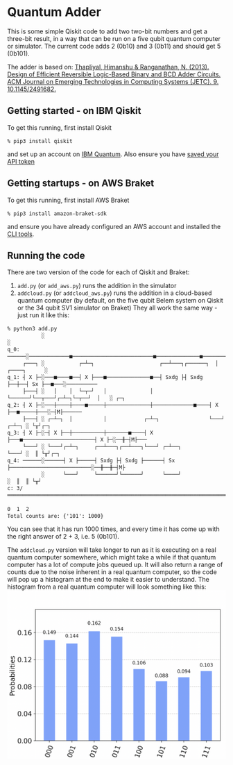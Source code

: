 # Quantum Adder
This is some simple Qiskit code to add two two-bit numbers and get a three-bit result, in a way that can be run on a five qubit quantum computer or simulator. The current code adds 2 (0b10) and 3 (0b11) and should get 5 (0b101).

The adder is based on: [Thapliyal, Himanshu & Ranganathan, N. (2013). Design of Efficient Reversible Logic-Based Binary and BCD Adder Circuits. ACM Journal on Emerging Technologies in Computing Systems (JETC). 9. 10.1145/2491682.](https://www.researchgate.net/publication/262163558_Design_of_Efficient_Reversible_Logic-Based_Binary_and_BCD_Adder_Circuits)

## Getting started - on IBM Qiskit
To get this running, first install Qiskit
```
% pip3 install qiskit
```
and set up an account on [IBM Quantum](https://quantum-computing.ibm.com/). Also ensure you have [saved your API token](https://quantum-computing.ibm.com/lab/docs/iql/manage/account/ibmq)

## Getting startups - on AWS Braket
To get this running, first install AWS Braket
```
% pip3 install amazon-braket-sdk
```
and ensure you have already configured an AWS account and installed the [CLI tools](https://aws.amazon.com/getting-started/guides/setup-environment/module-three/).

## Running the code
There are two version of the code for each of Qiskit and Braket: 
1. `add.py` (or `add_aws.py`) runs the addition in the simulator
2. `addcloud.py` (or `addcloud_aws.py`) runs the addition in a cloud-based quantum computer (by default, on the five qubit Belem system on Qiskit or the 34 qubit SV1 simulator on Braket)
They all work the same way - just run it like this:
```
% python3 add.py
           ░                                                                      ░          
q_0: ──────░─────────────■──────────────────────────■──────────────■──────────────░──────────
     ┌───┐ ░           ┌─┴─┐                     ┌──┴───┐┌──────┐  │  ┌────┐      ░          
q_1: ┤ X ├─░───■────■──┤ X ├───■──────────────■──┤ Sxdg ├┤ Sxdg ├──┼──┤ Sx ├──■───░──────────
     ├───┤ ░   │    │  └─┬─┘   │              │  └──────┘└──┬───┘┌─┴─┐└─┬──┘  │   ░ ┌─┐      
q_2: ┤ X ├─░───┼────┼────■─────┼──────────────┼─────────────■────┤ X ├──■─────┼───░─┤M├──────
     ├───┤ ░ ┌─┴─┐  │          │            ┌─┴─┐                └───┘      ┌─┴─┐ ░ └╥┘┌─┐   
q_3: ┤ X ├─░─┤ X ├──┼──────────┼───────■────┤ X ├───■───────────────────────┤ X ├─░──╫─┤M├───
     └───┘ ░ └───┘┌─┴─┐     ┌──┴───┐┌──┴───┐└───┘ ┌─┴──┐                    └───┘ ░  ║ └╥┘┌─┐
q_4: ──────░──────┤ X ├─────┤ Sxdg ├┤ Sxdg ├──────┤ Sx ├──────────────────────────░──╫──╫─┤M├
           ░      └───┘     └──────┘└──────┘      └────┘                          ░  ║  ║ └╥┘
c: 3/════════════════════════════════════════════════════════════════════════════════╩══╩══╩═
                                                                                     0  1  2 
Total counts are: {'101': 1000}
```
You can see that it has run 1000 times, and every time it has come up with the right answer of 2 + 3, i.e. 5 (0b101).

The `addcloud.py` version will take longer to run as it is executing on a real quantum computer somewhere, which might take a while if that quantum computer has a lot of compute jobs queued up. It will also return a range of counts due to the noise inherent in a real quantum computer, so the code will pop up a histogram at the end to make it easier to understand. The histogram from a real quantum computer will look something like this:
![Screenshot of histogram from an actual run of addcloud.py](assets/histogram_example.png)
